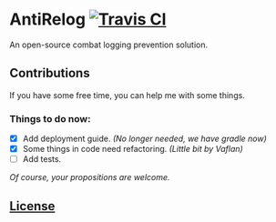 # AntiRelog [![Travis CI](https://travis-ci.org/remi6397/AntiRelog.svg?branch=master)](https://travis-ci.org/remi6397/AntiRelog)

An open-source combat logging prevention solution.

## Contributions

If you have some free time, you can help me with some things.

### Things to do now:

- [x] Add deployment guide. *(No longer needed, we have gradle now)*
- [x] Some things in code need refactoring. *(Little bit by Vaflan)*
- [ ] Add tests.

*Of course, your propositions are welcome.*

## [License](LICENSE.md)
